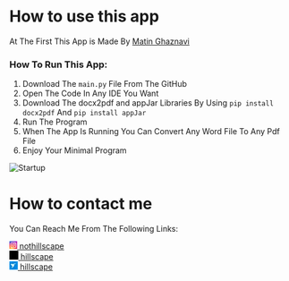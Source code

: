 # How to use this app
At The First This App is Made By [Matin Ghaznavi](https://github.com/hillscape/word-to-pdf-by-python)

### How To Run This App:

1. Download The ```main.py``` File From The GitHub
2. Open The Code In Any IDE You Want
3. Download The docx2pdf and appJar Libraries By Using ```pip install docx2pdf``` And ```pip install appJar```
4. Run The Program 
5. When The App Is Running You Can Convert Any Word File To Any Pdf File
6. Enjoy Your Minimal Program

![Startup](media/giffile.gif)

# How to contact me
You Can Reach Me From The Following Links:
<p>
  <a href="https://www.instagram.com/nothillscape/" rel="nofollow noreferrer">
    <img src="media/ig2.jpg" alt="instagram"> nothillscape
  </a>
  <br>
  <a href="https://github.com/hillscape" rel="nofollow noreferrer">
    <img src="media/git2.jpg" alt="github"> hillscape
  </a><br><a href="https://www.freelancer.com/u/Hillscape" rel="nofollow noreferrer">
    <img src="media/freelancer (1).jpg" alt="freelancer"> hillscape
  </a><br>
</p>
